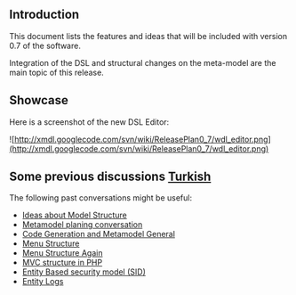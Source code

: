 ## Introduction ##

This document lists the features and ideas that will be included with version 0.7 of the software.

Integration of the DSL and structural changes on the meta-model are the main topic of this release.

## Showcase ##

Here is a screenshot of the new DSL Editor:

![http://xmdl.googlecode.com/svn/wiki/ReleasePlan0_7/wdl_editor.png](http://xmdl.googlecode.com/svn/wiki/ReleasePlan0_7/wdl_editor.png)

## Some previous discussions [Turkish](in.md) ##

The following past conversations might be useful:

  * [Ideas about Model Structure](http://groups.google.com/group/xmdl/browse_thread/thread/aa5920eeced53387#)
  * [Metamodel planing conversation](http://groups.google.com/group/xmdl/browse_thread/thread/a94ae9173b8ee348#)
  * [Code Generation and Metamodel General](http://groups.google.com/group/xmdl/browse_thread/thread/7d621455b5a9847d#)
  * [Menu Structure](http://groups.google.com/group/xmdl/browse_thread/thread/8e007099e09dcdbf#)
  * [Menu Structure Again](http://groups.google.com/group/xmdl/browse_thread/thread/a34d1f0324dcb777/968e8ff888e0ec23#968e8ff888e0ec23)
  * [MVC structure in PHP](http://groups.google.com/group/xmdl/browse_thread/thread/81c2495ace683f08#)
  * [Entity Based security model (SID)](http://groups.google.com/group/xmdl/browse_thread/thread/fd30fd3e0aacc3cf)
  * [Entity Logs](http://groups.google.com/group/xmdl/browse_thread/thread/91dedd8770fa6926)